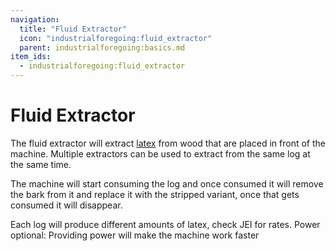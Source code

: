 ```yaml
---
navigation:
  title: "Fluid Extractor"
  icon: "industrialforegoing:fluid_extractor"
  parent: industrialforegoing:basics.md
item_ids:
  - industrialforegoing:fluid_extractor
---
```


# Fluid Extractor

The fluid extractor will extract [latex](./latex.md) from wood that are placed in front of the machine. Multiple extractors can be used to extract from the same log at the same time. 

The machine will start consuming the log and once consumed it will remove the bark from it and replace it with the stripped variant, once that gets consumed it will disappear. 



<Color id="gold">Each log will produce different amounts of latex, check JEI for rates. <Color id="gold">Power optional: Providing power will make the machine work faster

<Recipe id="industrialforegoing:fluid_extractor" />

</Color></Color>